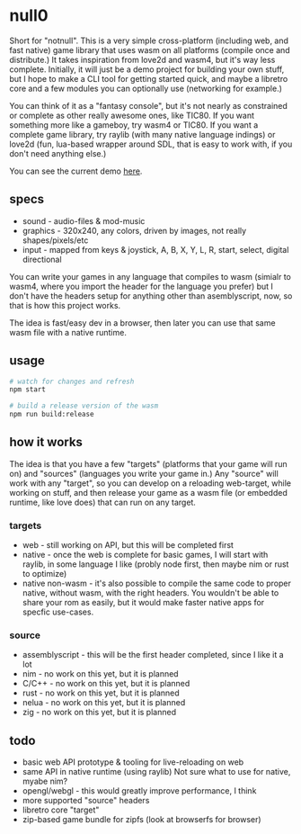 # null0

Short for "notnull". This is a very simple cross-platform (including web, and fast native) game library that uses wasm on all platforms (compile once and distribute.) It takes inspiration from love2d and wasm4, but it's way less complete. Initially, it will just be a demo project for building your own stuff, but I hope to make a CLI tool for getting started quick, and maybe a libretro core and a few modules you can optionally use (networking for example.)

You can think of it as a "fantasy console", but it's not nearly as constrained or complete as other really awesome ones, like TIC80. If you want something more like a gameboy, try wasm4 or TIC80. If you want a complete game library, try raylib (with many native language indings) or love2d (fun, lua-based wrapper around SDL, that is easy to work with, if you don't need anything else.)

You can see the current demo [here](https://null0.surge.sh/).


## specs

- sound - audio-files & mod-music
- graphics - 320x240, any colors, driven by images, not really shapes/pixels/etc
- input - mapped from keys & joystick, A, B, X, Y, L, R, start, select, digital directional

You can write your games in any language that compiles to wasm (simialr to wasm4, where you import the header for the language you prefer) but I don't have the headers setup for anything other than asemblyscript, now, so that is how this project works.

The idea is fast/easy dev in a browser, then later you can use that same wasm file with a native runtime.

## usage

```sh
# watch for changes and refresh
npm start

# build a release version of the wasm
npm run build:release
```

## how it works

The idea is that you have a few "targets" (platforms that your game will run on) and "sources" (languages you write your game in.) Any "source" will work with any "target", so you can develop on a reloading web-target, while working on stuff, and then release your game as a wasm file (or embedded runtime, like love does) that can run on any target.

### targets

- web - still working on API, but this will be completed first
- native - once the web is complete for basic games, I will start with raylib, in some language I like (probly node first, then maybe nim or rust to optimize)
- native non-wasm - it's also possible to compile the same code to proper native, without wasm, with the right headers. You wouldn't be able to share your rom as easily, but it would make faster native apps for specfic use-cases.

### source

- assemblyscript - this will be the first header completed, since I like it a lot
- nim - no work on this yet, but it is planned
- C/C++ - no work on this yet, but it is planned
- rust - no work on this yet, but it is planned
- nelua - no work on this yet, but it is planned
- zig - no work on this yet, but it is planned


## todo

- basic web API prototype & tooling for live-reloading on web
- same API in native runtime (using raylib) Not sure what to use for native, myabe nim?
- opengl/webgl - this would greatly improve performance, I think
- more supported "source" headers
- libretro core "target"
- zip-based game bundle for zipfs (look at browserfs for browser)
